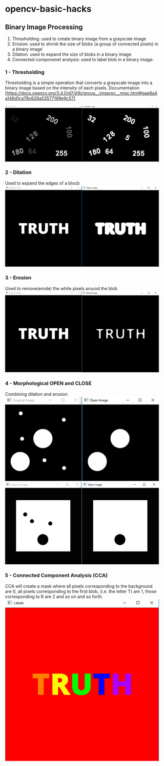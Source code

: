 # opencv-basic-hacks

## Binary Image Processing
1. Thresholding: used to create binary image from a grayscale image
2. Erosion: used to shrink the size of blobs (a group of connected pixels) in a binary image'
3. Dilation: used to expand the size of blobs in a binary image
4. Connected componenet analysis: used to label blob in a binary image.

### 1 - Thresholding
Thresholding is a simple operation that converts a grayscale image into a binary image based on the intensity of each pixels.
Documentation [https://docs.opencv.org/3.4.0/d7/d1b/group__imgproc__misc.html#gae8a4a146d1ca78c626a53577199e9c57]

![alt text](/data/images/threshold_out1.png)

### 2 - Dilation
Used to expand the edges of a blocb
![alt text](/data/images/truth_out.png)

### 3 - Erosion
Used to remove(erode) the white pixels around the blob
![alt text](/data/images/truth_e_out.png)

### 4 - Morphological OPEN and CLOSE
Combining dilation and erosion
![alt text](/data/images/opening_out.png)
![alt text](/data/images/closing_out.png)

### 5 - Connected Component Analysis (CCA)
CCA will create a mask where all pixels corresponding to the background are 0, all pixels corresponding to the first blob, (i.e. the letter T) are 1, those corresponding to R are 2 and so on and so forth.
![alt text](/data/images/truth_cca.png)
